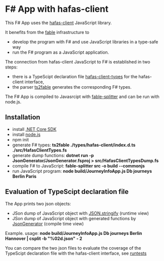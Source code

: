 # F# App with hafas-client

This F# App uses the [hafas-client](https://github.com/public-transport/hafas-client) JavaScript library.

It benefits from the [fable](https://fable.io/) infrastructure to

* develop the program with F# and use JavaScript libraries in a type-safe way  
* run the F# program as a JavaScript application.

The connection from hafas-client JavaScript to F# is established in two steps:

* there is a TypeScipt declaration file [hafas-client-types](./types/hafas-client/index.d.ts) for the hafas-client interface,
* the parser [ts2fable](https://www.npmjs.com/package/ts2fable) generates the corresponding F# types.

The F# App is compiled to Javasrcipt with [fable-splitter](https://www.npmjs.com/package/fable-splitter) and can be run with node.js.

## Installation

* install [.NET Core SDK](https://dotnet.microsoft.com/download)
* install [node.js](https://nodejs.org/en/)
* npm init
* generate F# types: **ts2fable ./types/hafas-client/index.d.ts ./src/HafasClientTypes.fs**
* generate dump functions: **dotnet run -p JsonGenerator/JsonGenerator.fsproj > src/HafasClientTypesDump.fs**
* compile F# to JavaScript: **fable-splitter src -o build --commonjs**
* run JavaScript program: **node build/JourneyInfoApp.js Db journeys Berlin Paris**

## Evaluation of TypeScipt declaration file

The App prints two json objects:

* JSon dump of JavaScript object with [JSON.stringify](https://developer.mozilla.org/de/docs/Web/JavaScript/Reference/Global_Objects/JSON/stringify) (runtime view)
* JSon dump of JavaScript object with generated functions by [JsonGenerator](./JsonGenerator) (compile time view)

Example. usage: **node build/JourneyInfoApp.js Db journeys Berlin Hannover | csplit -b "%02d.json" - 2**

You can compare the two json files to evaluate the coverage of the TypeScipt declaration file with the hafas-client interface,
see [runtests](./scripts/runtests)